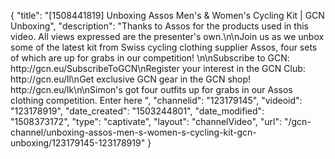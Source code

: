 {
    "title": "[1508441819] Unboxing Assos Men's & Women's Cycling Kit | GCN Unboxing",
    "description": "Thanks to Assos for the products used in this video. All views expressed are the presenter's own.\n\nJoin us as we unbox some of the latest kit from Swiss cycling clothing supplier Assos, four sets of which are up for grabs in our competition! \n\nSubscribe to GCN: http:\/\/gcn.eu\/SubscribeToGCN\nRegister your interest in the GCN Club: http:\/\/gcn.eu\/ll\nGet exclusive GCN gear in the GCN shop! http:\/\/gcn.eu\/lk\n\nSimon's got four outfits up for grabs in our Assos clothing competition. Enter here ",
    "channelid": "123179145",
    "videoid": "123178919",
    "date_created": "1503244801",
    "date_modified": "1508373172",
    "type": "captivate",
    "layout": "channelVideo",
    "url": "\/gcn-channel\/unboxing-assos-men-s-women-s-cycling-kit-gcn-unboxing\/123179145-123178919"
}